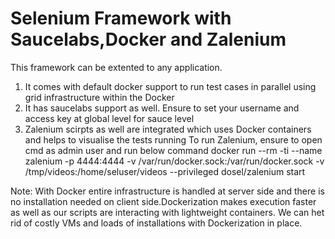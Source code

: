 # Selenium Framework with Saucelabs,Docker and Zalenium
This framework can be extented to any application. 
1) It comes with default docker support to run test cases in parallel using grid infrastructure within the Docker
2) It has saucelabs support as well. Ensure to set your username and access key at global level for sauce level
3) Zalenium scirpts as well are integrated which uses Docker containers and helps to visualise the tests running
To run Zalenium, ensure to open cmd as admin user and run below command
docker run --rm -ti --name zalenium -p 4444:4444 -v /var/run/docker.sock:/var/run/docker.sock -v /tmp/videos:/home/seluser/videos --privileged dosel/zalenium start 

Note:
With Docker entire infrastructure is handled at server side and there is no installation needed on client side.Dockerization makes execution faster as well as our scripts are interacting with lightweight containers. We can het rid of costly VMs and loads of installations with Dockerization in place.


